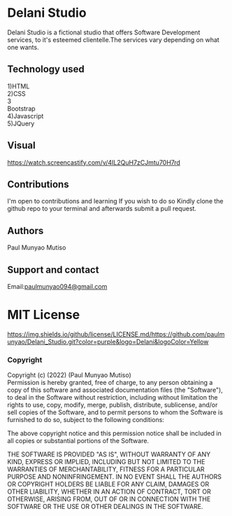 # Delani Studio

Delani Studio is a fictional studio that offers Software Development services,
to it's esteemed clientelle.The services vary depending on what one wants.

## Technology used 
1)HTML<br>2)CSS<br>3<br>Bootstrap<br>4)Javascript<br>5)JQuery

## Visual
https://watch.screencastify.com/v/4IL2QuH7zCJmtu70H7rd

## Contributions
I'm open to contributions and learning
If you wish to do so Kindly
clone the github repo to your terminal and afterwards submit a pull request.

## Authors
Paul Munyao Mutiso

## Support and contact
Email:paulmunyao094@gmail.com

# MIT License
https://img.shields.io/github/license/LICENSE.md/https://github.com/paulmunyao/Delani_Studio.git?color=purple&logo=Delani&logoColor=Yellow

### Copyright
Copyright (c) (2022) (Paul Munyao Mutiso)<br>Permission is hereby granted, free of charge, to any person obtaining a copy
of this software and associated documentation files (the "Software"), to deal
in the Software without restriction, including without limitation the rights
to use, copy, modify, merge, publish, distribute, sublicense, and/or sell
copies of the Software, and to permit persons to whom the Software is
furnished to do so, subject to the following conditions:

The above copyright notice and this permission notice shall be included in all
copies or substantial portions of the Software.

THE SOFTWARE IS PROVIDED "AS IS", WITHOUT WARRANTY OF ANY KIND, EXPRESS OR
IMPLIED, INCLUDING BUT NOT LIMITED TO THE WARRANTIES OF MERCHANTABILITY,
FITNESS FOR A PARTICULAR PURPOSE AND NONINFRINGEMENT. IN NO EVENT SHALL THE
AUTHORS OR COPYRIGHT HOLDERS BE LIABLE FOR ANY CLAIM, DAMAGES OR OTHER
LIABILITY, WHETHER IN AN ACTION OF CONTRACT, TORT OR OTHERWISE, ARISING FROM,
OUT OF OR IN CONNECTION WITH THE SOFTWARE OR THE USE OR OTHER DEALINGS IN THE
SOFTWARE.